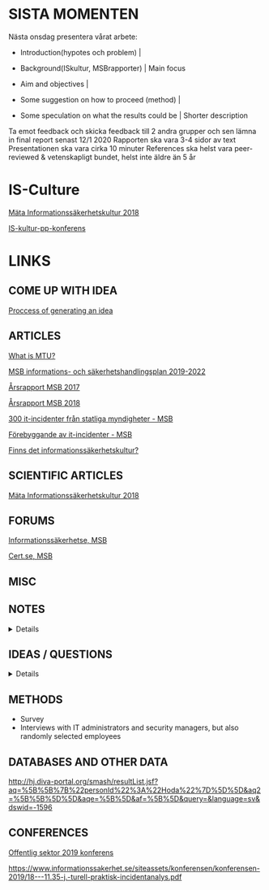 # SISTA MOMENTEN

Nästa onsdag presentera vårat arbete:

* Introduction(hypotes och problem)                |
* Background(ISkultur, MSBrapporter)               | Main focus
* Aim and objectives                               |

* Some suggestion on how to proceed (method)       |
* Some speculation on what the results could be    |  Shorter description

Ta emot feedback och skicka feedback till 2 andra grupper och sen lämna in final report senast 12/1 2020
Rapporten ska vara 3-4 sidor av text
Presentationen ska vara cirka 10 minuter
References ska helst vara peer-reviewed & vetenskapligt bundet, helst inte äldre än 5 år 

# IS-Culture
[Mäta Informationssäkerhetskultur 2018](http://www.diva-portal.se/smash/get/diva2:1238044/FULLTEXT01.pdf)

[IS-kultur-pp-konferens](https://www.informationssakerhet.se/siteassets/konferensen/konferensen-2019/18---09.45--t.-ander---informationssakerhetskultur.pdf)


# LINKS

## COME UP WITH IDEA
[Proccess of generating an idea](https://writing.wisc.edu/handbook/process/generatingideas/)

## ARTICLES
   
[What is MTU?](https://www.imperva.com/blog/mtu-mss-explained/)

[MSB informations- och säkerhetshandlingsplan 2019-2022](https://www.msb.se/RibData/Filer/pdf/28804.pdf)

[Årsrapport MSB 2017](https://rib.msb.se/filer/pdf/28463.pdf)

[Årsrapport MSB 2018](https://rib.msb.se/filer/pdf/28822.pdf)

[300 it-incidenter från statliga myndigheter - MSB](https://www.msb.se/sv/aktuellt/nyheter/2019/april/nastan-300-it-incidentrapporter-fran-statliga-myndigheter-2018--men-fler-kan-rapportera-mer/)

[Förebyggande av it-incidenter - MSB](https://www.msb.se/sv/amnesomraden/informationssakerhet-cybersakerhet-och-sakra-kommunikationer/hantering-och-forebyggande-av-it-incidenter---cert-se/)

[Finns det informationssäkerhetskultur?](https://www.fiaewald.se/nationell-styrning/finns-det-en-informationssakerhetskultur/)

## SCIENTIFIC ARTICLES

[Mäta Informationssäkerhetskultur 2018](http://www.diva-portal.se/smash/get/diva2:1238044/FULLTEXT01.pdf)

## FORUMS 
[Informationssäkerhetse, MSB](https://www.informationssakerhet.se)

[Cert.se, MSB](https://www.cert.se/)

## MISC

## NOTES

<details>
Regeringen -> Departement -> Myndigheter

Vi vill finna ett utsatt/spännande departement och utforska dess myndigheter, sedan utföra forskning och jämföra två, eller flera, myndigheter och deras säkerhetsprotokoll & åtgärdsplaner. 

* Justitiedepartementet
* Utrikesdepartementet
* Försvarsdepartementet
* Socialdepartementet
* Finansdepartementet
* Utbildningsdepartementet
* Miljödepartementet
* Näringsdepartementet
* Kulturdepartementet
* Arbetsmarknadsdepartementet
* Infrastrukturdepartementetn

Lyckas argumentera för varför ett visst departement/myndighet är intressant för våran forskning
</details>

## IDEAS / QUESTIONS
<details>
Fredric. Hypotes:
* Ta en myndighet med 0 incidenter en annan med mest incidenter från MSB rapportering. Myndigheten med 0 incidenter har bättre kultur en den andra. Verifiera detta genom en survey och intervjuer hos de två företagen.

"Jämförelse och analys av säkerhetsprotokoll och åtgärdsplaner bland svenska myndigheter"

* Varför har enbart vissa myndigheter blivit utsatta för anfall medans andra inte har det?

* Vad särskiljer dom olika myndigheterna åt?

* Kontakta myndigheter som inte rapporterat in anfall och gör en profilering av deras åtgärdsplaner och säkerhetsprotokoll/planer

* Använda konferensen informationssäkerhet för offentlig sektor till att göra en praktisk incidentanalys för att förstå samband mellan orsakssamband mellan olika attacker på IT-avdelningarna

* Undersöka informationssäkerhetskulturen på kontoren bland myndigheter i den offentliga sektorn

* Gör ett förarbete där man plockar ut:

- Ett företag som har rapporterat in incidenter till incidentrapporten
- Ett företag som inte har rapporterat in några incidenter alls (under 2018)
- Gör en utförlig analys av deras informationssäkerhetskulturer på företaget och undersök bakomliggande faktorer och samband/icke-samband mellan företagens kulturer och policies.

Vad är det dom gör för skillnad i utbildningsdepartementet som det går bra för, gentemot dom som det går dåligt för.

Hur mycket anmäler Håkan när det gäller incidenter 

Fredrik Karlsson kulturbok

Metoder för att kvantifiera kultur
</details>

## METHODS

* Survey
* Interviews with IT administrators and security managers, but also randomly selected employees

## DATABASES AND OTHER DATA

http://hj.diva-portal.org/smash/resultList.jsf?aq=%5B%5B%7B%22personId%22%3A%22Hoda%22%7D%5D%5D&aq2=%5B%5B%5D%5D&aqe=%5B%5D&af=%5B%5D&query=&language=sv&dswid=-1596

## CONFERENCES 

[Offentlig sektor 2019 konferens](https://www.informationssakerhet.se/kompetensutveckling/konferensen-informationssakerhet-for-offentlig-sektor-2019/)

https://www.informationssakerhet.se/siteassets/konferensen/konferensen-2019/18---11.35-j.-turell-praktisk-incidentanalys.pdf

